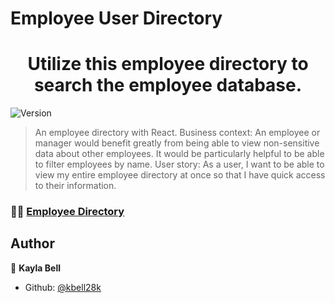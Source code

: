 # Employee User Directory

<h1 align="center">Utilize this employee directory to search the employee database.</h1>
<p>
  <img alt="Version" src="https://img.shields.io/badge/version-0-blue.svg?cacheSeconds=2592000" />
</p>

> An employee directory with React.
> Business context: An employee or manager would benefit greatly from being able to view non-sensitive data about other employees. It would be particularly helpful to be able to filter employees by name.
> User story: As a user, I want to be able to view my entire employee directory at once so that I have quick access to their information.

### 👩‍💻 [Employee Directory](https://kbell28k.github.io/user-directory/)

## Author

👤 **Kayla Bell**

- Github: [@kbell28k](https://github.com/kbell28k)
